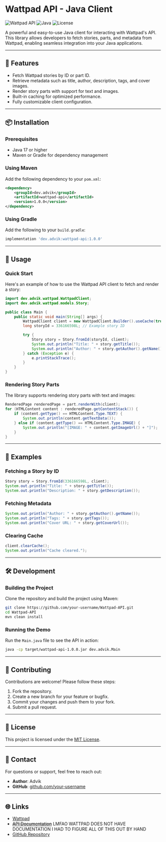 
# Wattpad API - Java Client

![Wattpad API](https://img.shields.io/badge/Wattpad-API-orange?style=for-the-badge)
![Java](https://img.shields.io/badge/Java-17+-blue?style=for-the-badge)
![License](https://img.shields.io/badge/License-MIT-green?style=for-the-badge)

A powerful and easy-to-use Java client for interacting with Wattpad's API. This library allows developers to fetch stories, parts, and metadata from Wattpad, enabling seamless integration into your Java applications.

---

## 🌟 Features

- Fetch Wattpad stories by ID or part ID.
- Retrieve metadata such as title, author, description, tags, and cover images.
- Render story parts with support for text and images.
- Built-in caching for optimized performance.
- Fully customizable client configuration.

---

## 📦 Installation

### Prerequisites
- Java 17 or higher
- Maven or Gradle for dependency management

### Using Maven
Add the following dependency to your `pom.xml`:
```xml
<dependency>
    <groupId>dev.advik</groupId>
    <artifactId>wattpad-api</artifactId>
    <version>1.0.0</version>
</dependency>
```

### Using Gradle
Add the following to your `build.gradle`:
```gradle
implementation 'dev.advik:wattpad-api:1.0.0'
```

---

## 🚀 Usage

### Quick Start
Here's an example of how to use the Wattpad API client to fetch and render a story:

```java
import dev.advik.wattpad.WattpadClient;
import dev.advik.wattpad.models.Story;

public class Main {
    public static void main(String[] args) {
        WattpadClient client = new WattpadClient.Builder().useCache(true).build();
        long storyId = 336166598L; // Example story ID

        try {
            Story story = Story.fromId(storyId, client);
            System.out.println("Title: " + story.getTitle());
            System.out.println("Author: " + story.getAuthor().getName());
        } catch (Exception e) {
            e.printStackTrace();
        }
    }
}
```

### Rendering Story Parts
The library supports rendering story parts with text and images:
```java
RenderedPage renderedPage = part.renderWith(client);
for (HTMLContent content : renderedPage.getContentStack()) {
    if (content.getType() == HTMLContent.Type.TEXT) {
        System.out.println(content.getTextData());
    } else if (content.getType() == HTMLContent.Type.IMAGE) {
        System.out.println("[IMAGE: " + content.getImageUrl() + "]");
    }
}
```

---

## 📖 Examples

### Fetching a Story by ID
```java
Story story = Story.fromId(336166598L, client);
System.out.println("Title: " + story.getTitle());
System.out.println("Description: " + story.getDescription());
```

### Fetching Metadata
```java
System.out.println("Author: " + story.getAuthor().getName());
System.out.println("Tags: " + story.getTags());
System.out.println("Cover URL: " + story.getCoverUrl());
```

### Clearing Cache
```java
client.clearCache();
System.out.println("Cache cleared.");
```

---

## 🛠️ Development

### Building the Project
Clone the repository and build the project using Maven:
```bash
git clone https://github.com/your-username/Wattpad-API.git
cd Wattpad-API
mvn clean install
```

### Running the Demo
Run the `Main.java` file to see the API in action:
```bash
java -cp target/wattpad-api-1.0.0.jar dev.advik.Main
```

---

## 🤝 Contributing

Contributions are welcome! Please follow these steps:
1. Fork the repository.
2. Create a new branch for your feature or bugfix.
3. Commit your changes and push them to your fork.
4. Submit a pull request.

---

## 📜 License

This project is licensed under the [MIT License](LICENSE.txt).

---

## 💬 Contact

For questions or support, feel free to reach out:
- **Author**: Advik
- **GitHub**: [github.com/your-username](https://github.com/Advik-B)

---

## 🌐 Links

- [Wattpad](https://www.wattpad.com)
- ~~[API Documentation](https://www.wattpad.com/api-docs)~~ LMFAO WATTPAD DOES NOT HAVE DOCUMENTATION I HAD TO FIGURE ALL OF THIS OUT BY HAND
- [GitHub Repository](https://github.com/Advik-B/Wattpad-API.jar)
